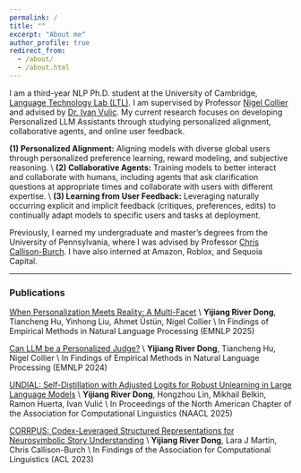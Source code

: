 ```yaml
---
permalink: /
title: ""
excerpt: "About me"
author_profile: true
redirect_from: 
  - /about/
  - /about.html
---
```


I am a third-year NLP Ph.D. student at the University of Cambridge, [Language Technology Lab (LTL)](https://ltl.mmll.cam.ac.uk). I am supervised by Professor [Nigel Collier](https://sites.google.com/site/nhcollier/home) and advised by [Dr. Ivan Vulic](https://sites.google.com/site/ivanvulic/). My current research focuses on developing Personalized LLM Assistants through studying personalized alignment, collaborative agents, and online user feedback. 

**(1) Personalized Alignment:** Aligning models with diverse global users through personalized preference learning, reward modeling, and subjective reasoning. \\
**(2) Collaborative Agents:** Training models to better interact and collaborate with humans, including agents that ask clarification questions at appropriate times and collaborate with users with different expertise.  \\
**(3) Learning from User Feedback:** Leveraging naturally occurring explicit and implicit feedback (critiques, preferences, edits) to continually adapt models to specific users and tasks at deployment.

Previously, I earned my undergraduate and master’s degrees from the University of Pennsylvania, where I was advised by Professor [Chris Callison-Burch](https://www.cis.upenn.edu/~ccb/). I have also interned at Amazon, Roblox, and Sequoia Capital. 

---

### Publications

[When Personalization Meets Reality: A Multi-Facet](https://arxiv.org/pdf/2502.19158) \\
**Yijiang River Dong**, Tiancheng Hu, Yinhong Liu, Ahmet Üstün, Nigel Collier \\
In Findings of Empirical Methods in Natural Language Processing (EMNLP 2025)

[Can LLM be a Personalized Judge?](https://arxiv.org/pdf/2406.11657) \\
**Yijiang River Dong**, Tiancheng Hu, Nigel Collier \\
In Findings of Empirical Methods in Natural Language Processing (EMNLP 2024)

[UNDIAL: Self-Distillation with Adjusted Logits for Robust Unlearning in Large Language Models](https://arxiv.org/abs/2402.10052) \\
**Yijiang River Dong**, Hongzhou Lin, Mikhail Belkin, Ramon Huerta, Ivan Vulić \\
In Proceedings of the North American Chapter of the Association for Computational Linguistics (NAACL 2025)

[CORRPUS: Codex-Leveraged Structured Representations for Neurosymbolic Story Understanding](https://arxiv.org/abs/2212.10754) \\
**Yijiang River Dong**, Lara J Martin, Chris Callison-Burch \\
In Findings of the Association for Computational Linguistics (ACL 2023)
